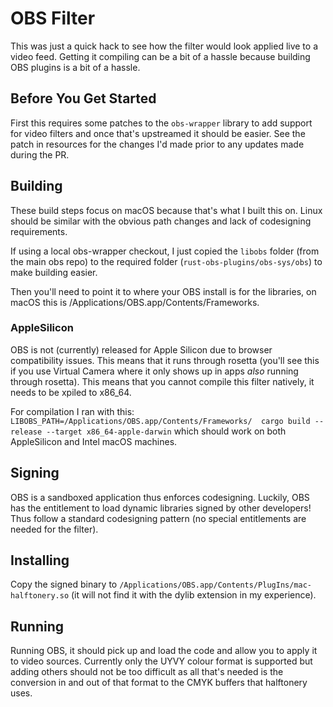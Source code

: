 # OBS Filter
This was just a quick hack to see how the filter would look applied live to a video feed. Getting it compiling can be a bit of a hassle because building OBS plugins is a bit of a hassle.

## Before You Get Started
First this requires some patches to the `obs-wrapper` library to add support for video filters and once that's upstreamed it should be easier. See the patch in resources for the changes I'd made prior to any updates made during the PR.

## Building
These build steps focus on macOS because that's what I built this on. Linux should be similar with the obvious path changes and lack of codesigning requirements.

If using a local obs-wrapper checkout, I just copied the `libobs` folder (from the main obs repo) to the required folder (`rust-obs-plugins/obs-sys/obs`) to make building easier.

Then you'll need to point it to where your OBS install is for the libraries, on macOS this is /Applications/OBS.app/Contents/Frameworks.

### AppleSilicon
OBS is not (currently) released for Apple Silicon due to browser compatibility issues. This means that it runs through rosetta (you'll see this if you use Virtual Camera where it only shows up in apps *also* running through rosetta). This means that you cannot compile this filter natively, it needs to be xpiled to x86_64.

For compilation I ran with this: `LIBOBS_PATH=/Applications/OBS.app/Contents/Frameworks/  cargo build --release --target x86_64-apple-darwin` which should work on both AppleSilicon and Intel macOS machines.

## Signing
OBS is a sandboxed application thus enforces codesigning. Luckily, OBS has the entitlement to load dynamic libraries signed by other developers! Thus follow a standard codesigning pattern (no special entitlements are needed for the filter).

## Installing
Copy the signed binary to `/Applications/OBS.app/Contents/PlugIns/mac-halftonery.so` (it will not find it with the dylib extension in my experience).

## Running
Running OBS, it should pick up and load the code and allow you to apply it to video sources. Currently only the UYVY colour format is supported but adding others should not be too difficult as all that's needed is the conversion in and out of that format to the CMYK buffers that halftonery uses.